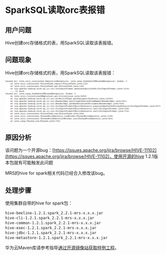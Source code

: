 # SparkSQL读取orc表报错<a name="mrs_03_0296"></a>

## 用户问题<a name="section18305143583116"></a>

Hive创建orc存储格式的表，用SparkSQL读取该表报错。

## 问题现象<a name="section117424454313"></a>

Hive创建orc存储格式的表，用SparkSQL读取该表报错：

![](figures/zh-cn_image_0000001130830700.png)

## 原因分析<a name="section1237061220324"></a>

该问题为一个开源bug：[https://issues.apache.org/jira/browse/HIVE-11102](https://issues.apache.org/jira/browse/HIVE-11102)，使用开源的hive 1.2.1版本包就有可能触发此问题

MRS的hive for spark相关代码已经合入修改该bug。

## 处理步骤<a name="section6794101255512"></a>

使用集群自带的hive for spark包：

```
hive-beeline-1.2.1.spark_2.2.1-mrs-x.x.x.jar
hive-cli-1.2.1.spark_2.2.1-mrs-x.x.x.jar
hive-common-1.2.1.spark_2.2.1-mrs-x.x.x.jar
hive-exec-1.2.1.spark_2.2.1-mrs-x.x.x.jar
hive-jdbc-1.2.1.spark_2.2.1-mrs-x.x.x.jar
hive-metastore-1.2.1.spark_2.2.1-mrs-x.x.x.jar
```

华为云Maven库请参考指导[通过开源镜像站获取样例工程](https://support.huaweicloud.com/devg3-mrs/mrs_07_010002.html)。

